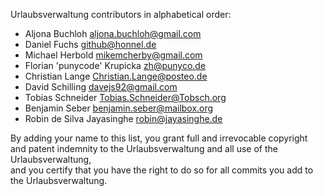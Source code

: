 Urlaubsverwaltung contributors in alphabetical order:

* Aljona Buchloh <aljona.buchloh@gmail.com>
* Daniel Fuchs <github@honnel.de>
* Michael Herbold <mikemcherby@gmail.com>
* Florian 'punycode' Krupicka <zh@punyco.de>
* Christian Lange <Christian.Lange@posteo.de>
* David Schilling <davejs92@gmail.com>
* Tobias Schneider <Tobias.Schneider@Tobsch.org>
* Benjamin Seber <benjamin.seber@mailbox.org>
* Robin de Silva Jayasinghe <robin@jayasinghe.de>

By adding your name to this list, you grant full and irrevocable copyright  
and patent indemnity to the Urlaubsverwaltung and all use of the Urlaubsverwaltung,  
and you certify that you have the right to do so for all commits you add to the Urlaubsverwaltung.
